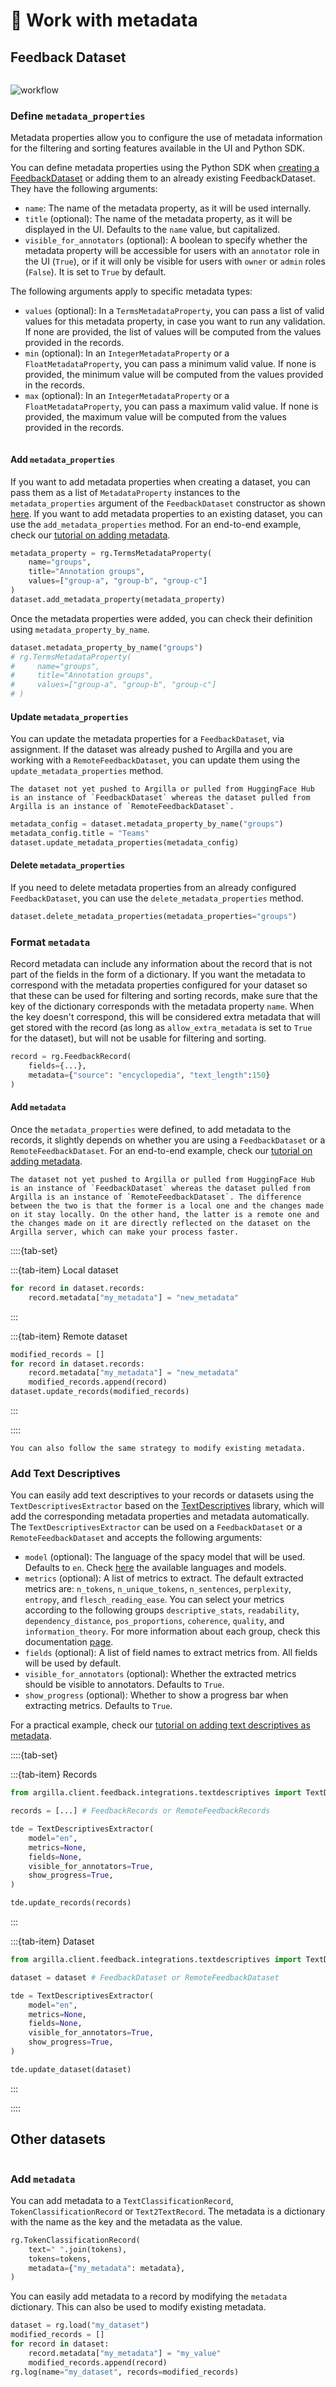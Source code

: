 # 💾 Work with metadata

## Feedback Dataset

```{include} /_common/feedback_dataset.md
```
![workflow](/_static/tutorials/end2end/base/workflow_metadata.svg)

### Define `metadata_properties`

Metadata properties allow you to configure the use of metadata information for the filtering and sorting features available in the UI and Python SDK.

You can define metadata properties using the Python SDK when [creating a FeedbackDataset](/practical_guides/create_update_dataset/create_dataset) or adding them to an already existing FeedbackDataset. They have the following arguments:

- `name`: The name of the metadata property, as it will be used internally.
- `title` (optional): The name of the metadata property, as it will be displayed in the UI. Defaults to the `name` value, but capitalized.
- `visible_for_annotators` (optional): A boolean to specify whether the metadata property will be accessible for users with an `annotator` role in the UI (`True`), or if it will only be visible for users with `owner` or `admin` roles (`False`). It is set to `True` by default.

The following arguments apply to specific metadata types:
- `values` (optional): In a `TermsMetadataProperty`, you can pass a list of valid values for this metadata property, in case you want to run any validation. If none are provided, the list of values will be computed from the values provided in the records.
- `min` (optional): In an `IntegerMetadataProperty` or a `FloatMetadataProperty`, you can pass a minimum valid value. If none is provided, the minimum value will be computed from the values provided in the records.
- `max` (optional): In an `IntegerMetadataProperty` or a `FloatMetadataProperty`, you can pass a maximum valid value. If none is provided, the maximum value will be computed from the values provided in the records.

```{include} /_common/tabs/metadata_types.md
```

#### Add `metadata_properties`

If you want to add metadata properties when creating a dataset, you can pass them as a list of `MetadataProperty` instances to the `metadata_properties` argument of the `FeedbackDataset` constructor as shown [here](/practical_guides/create_update_dataset/create_dataset.md#create-the-dataset). If you want to add metadata properties to an existing dataset, you can use the `add_metadata_properties` method. For an end-to-end example, check our [tutorial on adding metadata](/tutorials_and_integrations/tutorials/feedback/end2end_examples/add-metadata-003.ipynb).

```python
metadata_property = rg.TermsMetadataProperty(
    name="groups",
    title="Annotation groups",
    values=["group-a", "group-b", "group-c"]
)
dataset.add_metadata_property(metadata_property)
```

Once the metadata properties were added, you can check their definition using `metadata_property_by_name`.

```python
dataset.metadata_property_by_name("groups")
# rg.TermsMetadataProperty(
#     name="groups",
#     title="Annotation groups",
#     values=["group-a", "group-b", "group-c"]
# )
```

#### Update `metadata_properties`

You can update the metadata properties for a `FeedbackDataset`, via assignment. If the dataset was already pushed to Argilla and you are working with a `RemoteFeedbackDataset`, you can update them using the `update_metadata_properties` method.

```{note}
The dataset not yet pushed to Argilla or pulled from HuggingFace Hub is an instance of `FeedbackDataset` whereas the dataset pulled from Argilla is an instance of `RemoteFeedbackDataset`.
```

```python
metadata_config = dataset.metadata_property_by_name("groups")
metadata_config.title = "Teams"
dataset.update_metadata_properties(metadata_config)
```

#### Delete `metadata_properties`

If you need to delete metadata properties from an already configured `FeedbackDataset`, you can use the `delete_metadata_properties` method.

```python
dataset.delete_metadata_properties(metadata_properties="groups")
```

### Format `metadata`

Record metadata can include any information about the record that is not part of the fields in the form of a dictionary. If you want the metadata to correspond with the metadata properties configured for your dataset so that these can be used for filtering and sorting records, make sure that the key of the dictionary corresponds with the metadata property `name`. When the key doesn't correspond, this will be considered extra metadata that will get stored with the record (as long as `allow_extra_metadata` is set to `True` for the dataset), but will not be usable for filtering and sorting.

```python
record = rg.FeedbackRecord(
    fields={...},
    metadata={"source": "encyclopedia", "text_length":150}
)
```

#### Add `metadata`

Once the `metadata_properties` were defined, to add metadata to the records, it slightly depends on whether you are using a `FeedbackDataset` or a `RemoteFeedbackDataset`. For an end-to-end example, check our [tutorial on adding metadata](/tutorials_and_integrations/tutorials/feedback/end2end_examples/add-metadata-003.ipynb).

```{note}
The dataset not yet pushed to Argilla or pulled from HuggingFace Hub is an instance of `FeedbackDataset` whereas the dataset pulled from Argilla is an instance of `RemoteFeedbackDataset`. The difference between the two is that the former is a local one and the changes made on it stay locally. On the other hand, the latter is a remote one and the changes made on it are directly reflected on the dataset on the Argilla server, which can make your process faster.
```

::::{tab-set}

:::{tab-item} Local dataset
```python
for record in dataset.records:
    record.metadata["my_metadata"] = "new_metadata"
```
:::

:::{tab-item} Remote dataset
```python
modified_records = []
for record in dataset.records:
    record.metadata["my_metadata"] = "new_metadata"
    modified_records.append(record)
dataset.update_records(modified_records)
```
:::

::::

```{note}
You can also follow the same strategy to modify existing metadata.
```

### Add Text Descriptives

You can easily add text descriptives to your records or datasets using the `TextDescriptivesExtractor` based on the [TextDescriptives](https://github.com/HLasse/TextDescriptives) library, which will add the corresponding metadata properties and metadata automatically. The `TextDescriptivesExtractor` can be used on a `FeedbackDataset` or a `RemoteFeedbackDataset` and accepts the following arguments:

- `model` (optional): The language of the spacy model that will be used. Defaults to `en`. Check [here](https://spacy.io/usage/models) the available languages and models.
- `metrics` (optional): A list of metrics to extract. The default extracted metrics are: `n_tokens`, `n_unique_tokens`, `n_sentences`, `perplexity`, `entropy`, and `flesch_reading_ease`. You can select your metrics according to the following groups `descriptive_stats`, `readability`, `dependency_distance`, `pos_proportions`, `coherence`, `quality`, and `information_theory`. For more information about each group, check this documentation [page](https://hlasse.github.io/TextDescriptives/descriptivestats.html).
- `fields` (optional): A list of field names to extract metrics from. All fields will be used by default.
- `visible_for_annotators` (optional): Whether the extracted metrics should be visible to annotators. Defaults to `True`.
- `show_progress` (optional): Whether to show a progress bar when extracting metrics. Defaults to `True`.

For a practical example, check our [tutorial on adding text descriptives as metadata](/tutorials_and_integrations/integrations/add_text_descriptives_as_metadata.ipynb).

::::{tab-set}

:::{tab-item} Records
```python
from argilla.client.feedback.integrations.textdescriptives import TextDescriptivesExtractor

records = [...] # FeedbackRecords or RemoteFeedbackRecords

tde = TextDescriptivesExtractor(
    model="en",
    metrics=None,
    fields=None,
    visible_for_annotators=True,
    show_progress=True,
)

tde.update_records(records)
```
:::

:::{tab-item} Dataset
```python
from argilla.client.feedback.integrations.textdescriptives import TextDescriptivesExtractor

dataset = dataset # FeedbackDataset or RemoteFeedbackDataset

tde = TextDescriptivesExtractor(
    model="en",
    metrics=None,
    fields=None,
    visible_for_annotators=True,
    show_progress=True,
)

tde.update_dataset(dataset)
```
:::

::::


## Other datasets

```{include} /_common/other_datasets.md
```

### Add `metadata`

You can add metadata to a `TextClassificationRecord`, `TokenClassificationRecord` or `Text2TextRecord`. The metadata is a dictionary with the name as the key and the metadata as the value.

```python
rg.TokenClassificationRecord(
    text=" ".join(tokens),
    tokens=tokens,
    metadata={"my_metadata": metadata},
)

```

You can easily add metadata to a record by modifying the `metadata` dictionary. This can also be used to modify existing metadata.

```python
dataset = rg.load("my_dataset")
modified_records = []
for record in dataset:
    record.metadata["my_metadata"] = "my_value"
    modified_records.append(record)
rg.log(name="my_dataset", records=modified_records)
```